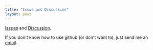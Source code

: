 ```yaml
---
title: "Issue and Discussion"
layout: post
---
```


[Issues](https://github.com/tulimid1/labelSubPlots/issues) and [Discussion](https://github.com/tulimid1/labelSubPlots/discussions).

If you don't know how to use github (or don't want to), just send me an [email](mailto:tulimid@udel.edu). 
